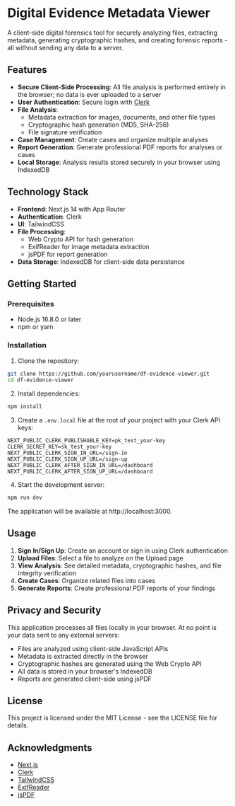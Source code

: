 # Digital Evidence Metadata Viewer

A client-side digital forensics tool for securely analyzing files, extracting metadata, generating cryptographic hashes, and creating forensic reports - all without sending any data to a server.

## Features

- **Secure Client-Side Processing**: All file analysis is performed entirely in the browser; no data is ever uploaded to a server
- **User Authentication**: Secure login with [Clerk](https://clerk.com/)
- **File Analysis**:
  - Metadata extraction for images, documents, and other file types
  - Cryptographic hash generation (MD5, SHA-256)
  - File signature verification
- **Case Management**: Create cases and organize multiple analyses
- **Report Generation**: Generate professional PDF reports for analyses or cases
- **Local Storage**: Analysis results stored securely in your browser using IndexedDB

## Technology Stack

- **Frontend**: Next.js 14 with App Router
- **Authentication**: Clerk
- **UI**: TailwindCSS
- **File Processing**:
  - Web Crypto API for hash generation
  - ExifReader for image metadata extraction
  - jsPDF for report generation
- **Data Storage**: IndexedDB for client-side data persistence

## Getting Started

### Prerequisites

- Node.js 16.8.0 or later
- npm or yarn

### Installation

1. Clone the repository:
```bash
git clone https://github.com/yourusername/df-evidence-viewer.git
cd df-evidence-viewer
```

2. Install dependencies:
```bash
npm install
```

3. Create a `.env.local` file at the root of your project with your Clerk API keys:
```
NEXT_PUBLIC_CLERK_PUBLISHABLE_KEY=pk_test_your-key
CLERK_SECRET_KEY=sk_test_your-key
NEXT_PUBLIC_CLERK_SIGN_IN_URL=/sign-in
NEXT_PUBLIC_CLERK_SIGN_UP_URL=/sign-up
NEXT_PUBLIC_CLERK_AFTER_SIGN_IN_URL=/dashboard
NEXT_PUBLIC_CLERK_AFTER_SIGN_UP_URL=/dashboard
```

4. Start the development server:
```bash
npm run dev
```

The application will be available at http://localhost:3000.

## Usage

1. **Sign In/Sign Up**: Create an account or sign in using Clerk authentication
2. **Upload Files**: Select a file to analyze on the Upload page
3. **View Analysis**: See detailed metadata, cryptographic hashes, and file integrity verification
4. **Create Cases**: Organize related files into cases
5. **Generate Reports**: Create professional PDF reports of your findings

## Privacy and Security

This application processes all files locally in your browser. At no point is your data sent to any external servers:

- Files are analyzed using client-side JavaScript APIs
- Metadata is extracted directly in the browser
- Cryptographic hashes are generated using the Web Crypto API
- All data is stored in your browser's IndexedDB
- Reports are generated client-side using jsPDF

## License

This project is licensed under the MIT License - see the LICENSE file for details.

## Acknowledgments

- [Next.js](https://nextjs.org/)
- [Clerk](https://clerk.com/)
- [TailwindCSS](https://tailwindcss.com/)
- [ExifReader](https://github.com/mattiasw/ExifReader)
- [jsPDF](https://github.com/MrRio/jsPDF)
